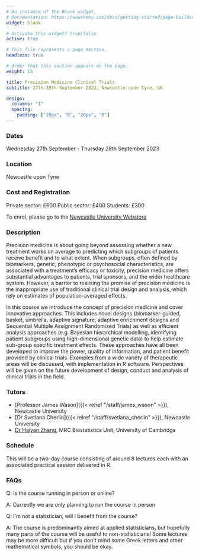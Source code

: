 ```yaml
---
# An instance of the Blank widget.
# Documentation: https://wowchemy.com/docs/getting-started/page-builder/
widget: blank

# Activate this widget? true/false
active: true

# This file represents a page section.
headless: true

# Order that this section appears on the page.
weight: 15

title: Precision Medicine Clinical Trials
subtitle: 27th-28th September 2023, Newcastle upon Tyne, UK

design:
  columns: "1"
  spacing:
    padding: ["20px", "0", "20px", "0"]
---
```



### Dates 
Wednesday 27th September - Thursday 28th September 2023

### Location
Newcastle upon Tyne

### Cost and Registration

Private sector: £600
Public sector: £400
Students: £300 

To enrol, please go to the [Newcastle University Webstore](https://webstore.ncl.ac.uk/short-courses/faculty-of-medical-sciences/population-health-sciences-institute/design-and-analysis-of-precision-medicine-trials)


### Description

Precision medicine is about going beyond assessing whether a new treatment works on average to predicting which subgroups of patients receive benefit and to what extent. When subgroups, often defined by biomarkers, genetic, phenotypic or psychosocial characteristics, are associated with a treatment’s efficacy or toxicity, precision medicine offers substantial advantages to patients, trial sponsors, and the wider healthcare system. However, a barrier to realising the promise of precision medicine is the inappropriate use of traditional clinical trial design and analysis, which rely on estimates of population-averaged effects.

In this course we introduce the concept of precision medicine and cover innovative approaches. This includes novel designs (biomarker-guided, basket, umbrella, adaptive signature, adaptive enrichment designs and Sequential Multiple Assignment Randomized Trials) as well as efficient analysis approaches (e.g. Bayesian hierarchical modelling, identifying patient subgroups using high-dimensional genetic data) to help estimate sub-group specific treatment effects. These approaches have all been developed to improve the power, quality of information, and patient benefit provided by clinical trials. Examples from a wide variety of therapeutic areas will be discussed, with implementation in R software. Perspectives will be given on the future development of design, conduct and analysis of clinical trials in the field.

### Tutors

- [Professor James Wason]({{< relref "/staff/james_wason" >}}), Newcastle University
- [Dr Svetlana Cherlin]({{< relref "/staff/svetlana_cherlin" >}}), Newcastle University
- [Dr Haiyan Zheng](https://www.mrc-bsu.cam.ac.uk/people/in-alphabetical-order/t-to-z/haiyan-zheng/), MRC Biostatistics Unit, University of Cambridge


### Schedule

This will be a two-day course consisting of around 8 lectures each with an associated practical session delivered in R.

### FAQs

Q: Is the course running in person or online?

A: Currently we are only planning to run the course in person

Q: I'm not a statistician, will I benefit from the course?

A: The course is predominantly aimed at applied statisticians, but hopefully many parts of the course will be useful to non-statisticians! Some lectures may be more difficult but if you don't mind some Greek letters and other mathematical symbols, you should be okay.
